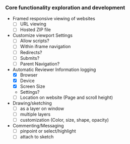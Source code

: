 ### Core functionality exploration and development

* Framed responsive viewing of websites
  - [ ] URL viewing
  - [ ] Hosted ZIP file
* Customize viewport Settings
  - [ ] Allow scripts?
  - [ ] Within iframe navigation
  - [ ] Redirects?
  - [ ] Submits?
  - [ ] Parent Navigation?
* Automatic Reviewer Information logging
  - [x] Browser
  - [x] Device
  - [x] Screen Size
  * Settings?
  - [ ] Location on website (Page and scroll height)
* Drawing/sketching
  - [ ] as a layer on window
  - [ ] multiple layers
  - [ ] customization (Color, size, shape, opacity)
* Commenting/Messaging
  - [ ] pinpoint or select/highlight
  - [ ] attach to sketch
